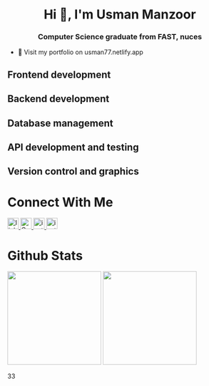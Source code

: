 <div align="center">  
<img src="https://komarev.com/ghpvc/?username=usmaan0786&style=flat-square&color=blue" alt=""/>
</div>

<h1 align="center">Hi 👋, I'm Usman Manzoor</h1>
<h3 align="center">Computer Science graduate from FAST, nuces</h3>


- 🔭 Visit my portfolio on usman77.netlify.app

<!-- https://simpleicons.org/?q=Assemb -->

<h2>Frontend development</h2>
<h2>Backend development</h2>
<h2>Database management</h2>
<h2>API development and testing</h2>
<h2>Version control and graphics</h2>

<h1>Connect With Me</h1>
<p> 
   <a href = "https://www.linkedin.com/in/usman-manzoor-a4b89827a/">
    <img src="https://img.shields.io/badge/-linkedin-0A66C2?logo=linkedin&logoColor=fff" alt="linkedin"width="fixed-content"height="25"/>
  </a>
  
  <a href = "mailto: usmanmanzoor1000@gmail.com">
    <img src="https://img.shields.io/badge/Gmail-D14836?style=for-the-badge&logo=gmail&logoColor=white" alt="Gmail"width="fixed-content"height="25"/)
 </a>
  
   <a href = "https://www.instagram.com/usman_.28/">
    <img src="https://img.shields.io/badge/-instagram-E4405F?logo=instagram&logoColor=fff" alt="instagram"width="fixed-content"height="25"/>
  </a>
  
   <a href = "https://usman77.netlify.app">
    <img src="https://img.shields.io/badge/-instagram-E4405F?logo=instagram&logoColor=fff" alt="instagram"width="fixed-content"height="25"/>
  </a>
</p>

  
<h1>Github Stats</h1>
<p> 
  <img src="https://github-readme-stats.vercel.app/api?username=usmaan0786&count_private=true&show_icons=true&theme=radical)](https://github.com/usmaan0786" width="fixed-content"height="210">
  <img src="https://github-readme-stats.vercel.app/api/top-langs/?username=usmaan0786&langs_count=11&layout=compact&hide=html,css&theme=radical)](https://github.com/usmaan0786" width="fixed-content"height="210">
</p>
33
